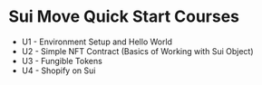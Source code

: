 # Sui Move Quick Start Courses

- U1 - Environment Setup and Hello World
- U2 - Simple NFT Contract (Basics of Working with Sui Object)
- U3 - Fungible Tokens
- U4 - Shopify on Sui